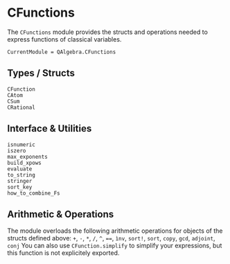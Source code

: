 # CFunctions

The `CFunctions` module provides the structs and operations needed to express functions of classical variables. 

```@meta
CurrentModule = QAlgebra.CFunctions
```

## Types / Structs

```@docs
CFunction
CAtom
CSum
CRational
```



## Interface & Utilities

```@docs
isnumeric
iszero
max_exponents
build_xpows
evaluate
to_string
stringer
sort_key
how_to_combine_Fs
```

## Arithmetic & Operations
The module overloads the following arithmetic operations for objects of the structs defined above: `+`, `-`, `*`, `/`, `^`, `==`, `ìnv`, `sort!`, `sort`, `copy`, `gcd`, `adjoint`, `conj`
You can also use `CFunction.simplify` to simplify your expressions, but this function is not explicitely exported.
